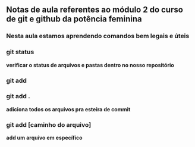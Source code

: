 ## Notas de aula referentes ao módulo 2 do curso de git e github da potência feminina

### Nesta aula estamos aprendendo comandos bem legais e úteis

### git status
**verificar o status de arquivos e pastas dentro no nosso repositório**

### git add

### git add .
**adiciona todos os arquivos pra esteira de commit**

### git add [caminho do arquivo]
**add um arquivo em específico**